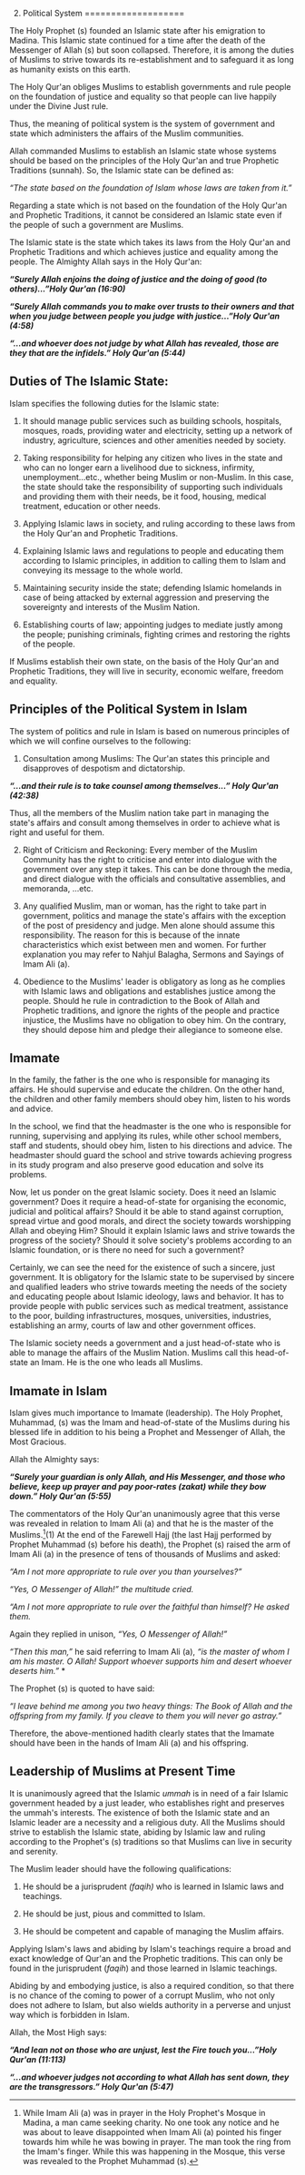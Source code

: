 2. Political System
===================

The Holy Prophet (s) founded an Islamic state after his emigration to
Madina. This Islamic state continued for a time after the death of the
Messenger of Allah (s) but soon collapsed. Therefore, it is among the
duties of Muslims to strive towards its re-establishment and to
safeguard it as long as humanity exists on this earth.

The Holy Qur'an obliges Muslims to establish governments and rule people
on the foundation of justice and equality so that people can live
happily under the Divine Just rule.

Thus, the meaning of political system is the system of government and
state which administers the affairs of the Muslim communities.

Allah commanded Muslims to establish an Islamic state whose systems
should be based on the principles of the Holy Qur'an and true Prophetic
Traditions (sunnah). So, the Islamic state can be defined as:

*“The state based on the foundation of Islam whose laws are taken from
it.”*

Regarding a state which is not based on the foundation of the Holy
Qur'an and Prophetic Traditions, it cannot be considered an Islamic
state even if the people of such a government are Muslims.

The Islamic state is the state which takes its laws from the Holy Qur'an
and Prophetic Traditions and which achieves justice and equality among
the people. The Almighty Allah says in the Holy Qur'an:

***“Surely Allah enjoins the doing of justice and the doing of good (to
others)...”Holy Qur'an (16:90)***

***“Surely Allah commands you to make over trusts to their owners and
that when you judge between people you judge with justice...”Holy Qur'an
(4:58)***

***“...and whoever does not judge by what Allah has revealed, those are
they that are the infidels.” Holy Qur'an (5:44)***

Duties of The Islamic State:
----------------------------

Islam specifies the following duties for the Islamic state:

1. It should manage public services such as building schools, hospitals,
mosques, roads, providing water and electricity, setting up a network of
industry, agriculture, sciences and other amenities needed by society.

2. Taking responsibility for helping any citizen who lives in the state
and who can no longer earn a livelihood due to sickness, infirmity,
unemployment...etc., whether being Muslim or non-Muslim. In this case,
the state should take the responsibility of supporting such individuals
and providing them with their needs, be it food, housing, medical
treatment, education or other needs.

3. Applying Islamic laws in society, and ruling according to these laws
from the Holy Qur'an and Prophetic Traditions.

4. Explaining Islamic laws and regulations to people and educating them
according to Islamic principles, in addition to calling them to Islam
and conveying its message to the whole world.

5. Maintaining security inside the state; defending Islamic homelands in
case of being attacked by external aggression and preserving the
sovereignty and interests of the Muslim Nation.

6. Establishing courts of law; appointing judges to mediate justly among
the people; punishing criminals, fighting crimes and restoring the
rights of the people.

If Muslims establish their own state, on the basis of the Holy Qur'an
and Prophetic Traditions, they will live in security, economic welfare,
freedom and equality.

Principles of the Political System in Islam
-------------------------------------------

The system of politics and rule in Islam is based on numerous principles
of which we will confine ourselves to the following:

1. Consultation among Muslims: The Qur'an states this principle and
disapproves of despotism and dictatorship.

***“...and their rule is to take counsel among themselves...” Holy
Qur'an (42:38)***

Thus, all the members of the Muslim nation take part in managing the
state's affairs and consult among themselves in order to achieve what is
right and useful for them.

2. Right of Criticism and Reckoning: Every member of the Muslim
Community has the right to criticise and enter into dialogue with the
government over any step it takes. This can be done through the media,
and direct dialogue with the officials and consultative assemblies, and
memoranda, ...etc.

3. Any qualified Muslim, man or woman, has the right to take part in
government, politics and manage the state's affairs with the exception
of the post of presidency and judge. Men alone should assume this
responsibility. The reason for this is because of the innate
characteristics which exist between men and women. For further
explanation you may refer to Nahjul Balagha, Sermons and Sayings of Imam
Ali (a).

4. Obedience to the Muslims' leader is obligatory as long as he complies
with Islamic laws and obligations and establishes justice among the
people. Should he rule in contradiction to the Book of Allah and
Prophetic traditions, and ignore the rights of the people and practice
injustice, the Muslims have no obligation to obey him. On the contrary,
they should depose him and pledge their allegiance to someone else.

Imamate
-------

In the family, the father is the one who is responsible for managing its
affairs. He should supervise and educate the children. On the other
hand, the children and other family members should obey him, listen to
his words and advice.

In the school, we find that the headmaster is the one who is responsible
for running, supervising and applying its rules, while other school
members, staff and students, should obey him, listen to his directions
and advice. The headmaster should guard the school and strive towards
achieving progress in its study program and also preserve good education
and solve its problems.

Now, let us ponder on the great Islamic society. Does it need an Islamic
government? Does it require a head-of-state for organising the economic,
judicial and political affairs? Should it be able to stand against
corruption, spread virtue and good morals, and direct the society
towards worshipping Allah and obeying Him? Should it explain Islamic
laws and strive towards the progress of the society? Should it solve
society's problems according to an Islamic foundation, or is there no
need for such a government?

Certainly, we can see the need for the existence of such a sincere, just
government. It is obligatory for the Islamic state to be supervised by
sincere and qualified leaders who strive towards meeting the needs of
the society and educating people about Islamic ideology, laws and
behavior. It has to provide people with public services such as medical
treatment, assistance to the poor, building infrastructures, mosques,
universities, industries, establishing an army, courts of law and other
government offices.

The Islamic society needs a government and a just head-of-state who is
able to manage the affairs of the Muslim Nation. Muslims call this
head-of-state an Imam. He is the one who leads all Muslims.

Imamate in Islam
----------------

Islam gives much importance to Imamate (leadership). The Holy Prophet,
Muhammad, (s) was the Imam and head-of-state of the Muslims during his
blessed life in addition to his being a Prophet and Messenger of Allah,
the Most Gracious.

Allah the Almighty says:

***“Surely your guardian is only Allah, and His Messenger, and those who
believe, keep up prayer and pay poor-rates (zakat) while they bow down.”
Holy Qur'an (5:55)***

The commentators of the Holy Qur'an unanimously agree that this verse
was revealed in relation to Imam Ali (a) and that he is the master of
the Muslims.[^1](1) At the end of the Farewell Hajj (the last Hajj
performed by Prophet Muhammad (s) before his death), the Prophet (s)
raised the arm of Imam Ali (a) in the presence of tens of thousands of
Muslims and asked:

*“Am I not more appropriate to rule over you than yourselves?”*

*“Yes, O Messenger of Allah!” the multitude cried.*

*“Am I not more appropriate to rule over the faithful than himself? He
asked them.*

Again they replied in unison, *“Yes, O Messenger of Allah!”*

*“Then this man,”* he said referring to Imam Ali (a), *“is the master of
whom I am his master. O Allah! Support whoever supports him and desert
whoever deserts him.”* \*

The Prophet (s) is quoted to have said:

*“I leave behind me among you two heavy things: The Book of Allah and
the offspring from my family. If you cleave to them you will never go
astray.”*

Therefore, the above-mentioned hadith clearly states that the Imamate
should have been in the hands of Imam Ali (a) and his offspring.

Leadership of Muslims at Present Time
-------------------------------------

It is unanimously agreed that the Islamic *ummah* is in need of a fair
Islamic government headed by a just leader, who establishes right and
preserves the ummah's interests. The existence of both the Islamic state
and an Islamic leader are a necessity and a religious duty. All the
Muslims should strive to establish the Islamic state, abiding by Islamic
law and ruling according to the Prophet's (s) traditions so that Muslims
can live in security and serenity.

The Muslim leader should have the following qualifications:

1. He should be a jurisprudent *(faqih)* who is learned in Islamic laws
and teachings.

2. He should be just, pious and committed to Islam.

3. He should be competent and capable of managing the Muslim affairs.

Applying Islam's laws and abiding by Islam's teachings require a broad
and exact knowledge of Qur'an and the Prophetic traditions. This can
only be found in the jurisprudent (*faqih*) and those learned in Islamic
teachings.

Abiding by and embodying justice, is also a required condition, so that
there is no chance of the coming to power of a corrupt Muslim, who not
only does not adhere to Islam, but also wields authority in a perverse
and unjust way which is forbidden in Islam.

Allah, the Most High says:

***“And lean not on those who are unjust, lest the Fire touch
you...”Holy Qur'an (11:113)***

***“...and whoever judges not according to what Allah has sent down,
they are the transgressors.” Holy Qur'an (5:47)***

[^1]: While Imam Ali (a) was in prayer in the Holy Prophet's Mosque in
Madina, a man came seeking charity. No one took any notice and he was
about to leave disappointed when Imam Ali (a) pointed his finger towards
him while he was bowing in prayer. The man took the ring from the Imam's
finger. While this was happening in the Mosque, this verse was revealed
to the Prophet Muhammad (s).


